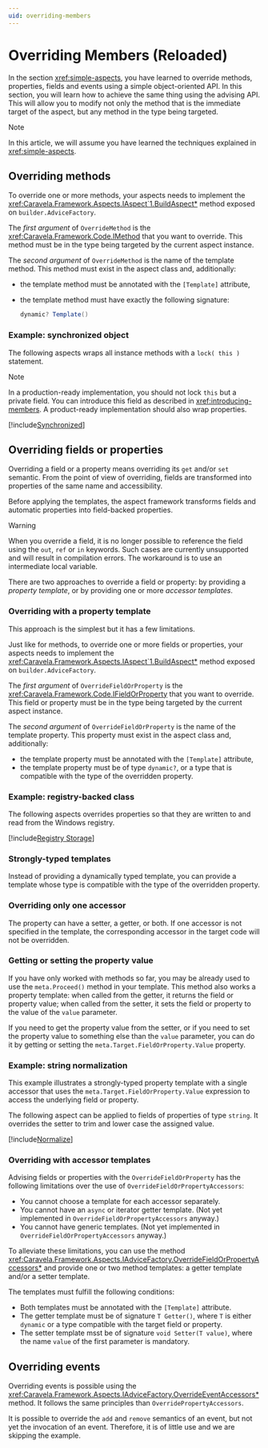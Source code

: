 ```yaml
---
uid: overriding-members
---
```

# Overriding Members (Reloaded)

In the section <xref:simple-aspects>, you have learned to override methods, properties, fields and events using a simple object-oriented API. In this section, you will learn how to achieve the same thing using the advising API. This will allow you to modify not only the method that is the immediate target of the aspect, but any method in the type being targeted.

> [!NOTE]
> In this article, we will assume you have learned the techniques explained in <xref:simple-aspects>.

## Overriding methods

To override one or more methods, your aspects needs to implement the <xref:Caravela.Framework.Aspects.IAspect`1.BuildAspect*> method exposed on `builder.AdviceFactory`.

The _first argument_ of `OverrideMethod` is the <xref:Caravela.Framework.Code.IMethod> that you want to override. This method must be in the type being targeted by the current aspect instance.

The _second argument_ of `OverrideMethod` is the name of the template method. This method must exist in the aspect class and, additionally:

* the template method must be annotated with the `[Template]` attribute,
* the template method must have exactly the following signature:

    ```cs
    dynamic? Template()
    ```

### Example: synchronized object

The following aspects wraps all instance methods with a `lock( this )` statement.

> [!NOTE]
> In a production-ready implementation, you should not lock `this` but a private field. You can introduce this field as described in <xref:introducing-members>. A product-ready implementation should also wrap properties.

[!include[Synchronized](../../../code/Caravela.Documentation.SampleCode.AspectFramework/Synchronized.cs)]

## Overriding fields or properties

Overriding a field or a property means overriding its `get` and/or `set` semantic. From the point of view of overriding, fields are transformed into properties of the same name and accessibility.

Before applying the templates, the aspect framework transforms fields and automatic properties into field-backed properties.

> [!WARNING]
> When you override a field, it is no longer possible to reference the field using the `out`, `ref` or `in` keywords. Such cases are currently unsupported and will result in compilation errors. The workaround is to use an intermediate local variable.

There are two approaches to override a field or property: by providing a _property template_, or by providing one or more _accessor templates_.

### Overriding with a property template

This approach is the simplest but it has a few limitations.

Just like for methods, to override one or more fields or properties, your aspects needs to implement the <xref:Caravela.Framework.Aspects.IAspect`1.BuildAspect*> method exposed on `builder.AdviceFactory`.

The _first argument_ of `OverrideFieldOrProperty` is the <xref:Caravela.Framework.Code.IFieldOrProperty> that you want to override. This field or property must be in the type being targeted by the current aspect instance.

The _second argument_ of `OverrideFieldOrProperty` is the name of the template property. This property must exist in the aspect class and, additionally:

* the template property must be annotated with the `[Template]` attribute,
* the template property must be of type `dynamic?`, or a type that is compatible with the type of the overridden property.

### Example: registry-backed class

The following aspects overrides properties so that they are written to and read from the Windows registry.

[!include[Registry Storage](../../../code/Caravela.Documentation.SampleCode.AspectFramework/RegistryStorage.cs)]

### Strongly-typed templates

Instead of providing a dynamically typed template, you can provide a template whose type is compatible with the type of the overridden property. 

### Overriding only one accessor

The property can have a setter, a getter, or both. If one accessor is not specified in the template, the corresponding accessor in the target code will not be overridden.

### Getting or setting the property value

If you have only worked with methods so far, you may be already used to use the `meta.Proceed()` method in your template. This method also works a property template: when called from the getter, it returns the field or property value; when called from the setter, it sets the field or property to the value of the `value` parameter.

If you need to get the property value from the setter, or if you need to set the property value to something else than the `value` parameter, you can do it by getting or setting the `meta.Target.FieldOrProperty.Value` property.

### Example: string normalization

This example illustrates a strongly-typed property template with a single accessor that uses the `meta.Target.FieldOrProperty.Value` expression to access the underlying field or property.

The following aspect can be applied to fields of properties of type `string`. It overrides the setter to trim and lower case the assigned value. 

[!include[Normalize](../../../code/Caravela.Documentation.SampleCode.AspectFramework/Normalize.cs)]

### Overriding with accessor templates

Advising fields or properties with the `OverrideFieldOrProperty` has the following limitations over the use of `OverrideFieldOrPropertyAccessors`:

* You cannot choose a template for each accessor separately.
* You cannot have an `async` or iterator getter template. (Not yet implemented in `OverrideFieldOrPropertyAccessors` anyway.)
* You cannot have generic templates.  (Not yet implemented in `OverrideFieldOrPropertyAccessors` anyway.)

To alleviate these limitations, you can use the method <xref:Caravela.Framework.Aspects.IAdviceFactory.OverrideFieldOrPropertyAccessors*> and provide one or two method templates: a getter template and/or a setter template.

The templates must fulfill the following conditions:

* Both templates must be annotated with the `[Template]` attribute.
* The getter template must be of signature `T Getter()`, where `T` is either `dynamic` or a type compatible with the target field or property.
* The setter template msst be of signature `void Setter(T value)`, where the name `value` of the first parameter is mandatory.

## Overriding events

Overriding events is possible using the <xref:Caravela.Framework.Aspects.IAdviceFactory.OverrideEventAccessors*> method. It follows the same principles than `OverridePropertyAccessors`.

It is possible to override the `add` and `remove` semantics of an event, but not yet the invocation of an event. Therefore, it is of little use and we are skipping the example.